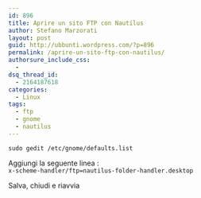 ```yaml
---
id: 896
title: Aprire un sito FTP con Nautilus
author: Stefano Marzorati
layout: post
guid: http://ubbunti.wordpress.com/?p=896
permalink: /aprire-un-sito-ftp-con-nautilus/
authorsure_include_css:
  - 
dsq_thread_id:
  - 2164187618
categories:
  - Linux
tags:
  - ftp
  - gnome
  - nautilus
---
```

`sudo gedit /etc/gnome/defaults.list`

Aggiungi la seguente linea :  
`x-scheme-handler/ftp=nautilus-folder-handler.desktop`

Salva, chiudi e riavvia